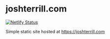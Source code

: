 ﻿# joshterrill.com

[![Netlify Status](https://api.netlify.com/api/v1/badges/4e7504f0-d766-483f-b427-897b37609a5f/deploy-status)](https://app.netlify.com/sites/quirky-mirzakhani-0f7d79/deploys)

Simple static site hosted at https://joshterrill.com